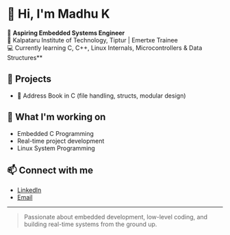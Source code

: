# 👋 Hi, I'm Madhu K

🎯 **Aspiring Embedded Systems Engineer**  
📍 Kalpataru Institute of Technology, Tiptur | Emertxe Trainee  
💻 Currently learning C, C++, Linux Internals, Microcontrollers & Data Structures**

## 🔧 Projects
- 📇 Address Book in C (file handling, structs, modular design)
  
## 🚀 What I'm working on
- Embedded C Programming
- Real-time project development
- Linux System Programming

## 📫 Connect with me
- [LinkedIn](https://www.linkedin.com/in/madhu-k2003?lipi=urn%3Ali%3Apage%3Ad_flagship3_profile_view_base_contact_details%3BpJeiUoETTSSPSkPPsST%2BWA%3D%3D)
- [Email](mailto:madhukrishna958@gmail.com)

---

> Passionate about embedded development, low-level coding, and building real-time systems from the ground up.

